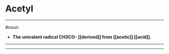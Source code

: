 # Acetyl
---
#noun
- **The univalent radical CH3CO- [[derived]] from [[acetic]] [[acid]].**
---
---

